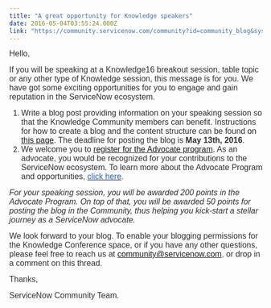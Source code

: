 ```yaml
---
title: "A great opportunity for Knowledge speakers"
date: 2016-05-04T03:55:24.000Z
link: "https://community.servicenow.com/community?id=community_blog&sys_id=163deae5dbd0dbc01dcaf3231f961900"
---
```

<p><span style="font-family: arial, helvetica, sans-serif; font-size: 12pt; color: #303030;">Hello, </span></p><p></p><p><span style="font-family: arial, helvetica, sans-serif; font-size: 12pt; color: #303030;">If you will be speaking at a Knowledge16 breakout session, table topic or any other type of Knowledge session, this message is for you. We have got some exciting opportunities for you to engage and gain reputation in the ServiceNow ecosystem.</span></p><p></p><ol style="list-style-type: decimal;"><li><span style="font-family: arial, helvetica, sans-serif; font-size: 12pt;"><span style="color: #303030;">Write a blog post providing information on your speaking session so that the Knowledge Community members can benefit. Instructions for how to create a blog and the content structure can be found</span> on <a title="" _jive_internal="true" href="/community?id=community_article&sys_id=9cfc62a5dbd0dbc01dcaf3231f961999">this page</a>. <span style="color: #303030;">The deadline for posting the blog is <strong>May 13th, 2016</strong>.</span></span></li><li><span style="font-family: arial, helvetica, sans-serif; font-size: 12pt;"><span style="color: #303030;">We welcome you to</span> <a title="" _jive_internal="true" href="/community?id=community_static&sys_id=57c3be65dbdc5bc0b322f4621f961968">register for the Advocate program</a>. <span style="color: #303030;">As an advocate, you would be recognized for your contributions to the ServiceNow ecosystem. To learn more about the Advocate Program and opportunities,</span> <a _jive_internal="true" href="/community?id=community_static&sys_id=57c3be65dbdc5bc0b322f4621f961968"><span style="color: #2b62bb;">click here</span></a><span style="color: #535353;">.</span></span></li></ol><p></p><p><span style="font-size: 12pt; font-family: arial, helvetica, sans-serif; color: #303030;"><em>For your speaking session, you will be awarded 200 points in the Advocate Program. On top of that, you will be awarded 50 points for posting the blog in the Community, thus helping you kick-start a stellar journey as a ServiceNow advocate.</em></span></p><p></p><p><span style="font-family: arial, helvetica, sans-serif; font-size: 12pt;"><span style="color: #303030;">We look forward to your blog. <span style="color: #303030; font-family: arial, helvetica, sans-serif; font-size: 16px;">To enable your blogging permissions for the Knowledge Conference space, or i</span>f you have any other questions, please feel free to reach us at</span> <span style="color: #2b62bb;"><a title="mmunity@servicenow.com" href="mailto:community@servicenow.com">community@servicenow.com</a>, <span style="color: #303030;">or drop in a comment on this thread</span></span><span style="color: #303030;">.</span></span></p><p></p><p><span style="font-family: arial, helvetica, sans-serif; font-size: 12pt; color: #303030;">Thanks,</span></p><p><span style="font-family: arial, helvetica, sans-serif; font-size: 12pt; color: #303030;">ServiceNow Community Team.</span></p>